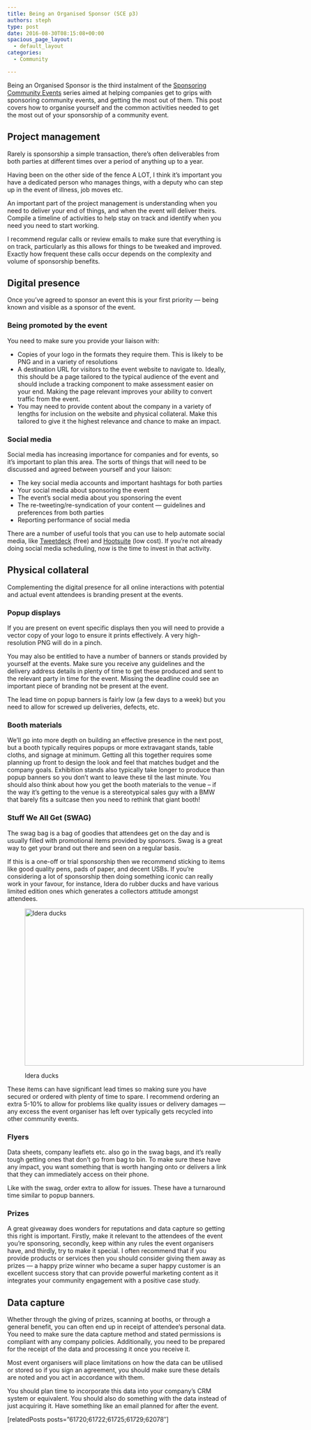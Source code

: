 ```yaml
---
title: Being an Organised Sponsor (SCE p3)
authors: steph
type: post
date: 2016-08-30T08:15:08+00:00
spacious_page_layout:
  - default_layout
categories:
  - Community

---
```

Being an Organised Sponsor is the third instalment of the [Sponsoring Community Events][1] series aimed at helping companies get to grips with sponsoring community events, and getting the most out of them. This post covers how to organise yourself and the common activities needed to get the most out of your sponsorship of a community event.

## Project management

Rarely is sponsorship a simple transaction, there&#8217;s often deliverables from both parties at different times over a period of anything up to a year.

Having been on the other side of the fence A LOT, I think it&#8217;s important you have a dedicated person who manages things, with a deputy who can step up in the event of illness, job moves etc.

An important part of the project management is understanding when you need to deliver your end of things, and when the event will deliver theirs. Compile a timeline of activities to help stay on track and identify when you need you need to start working.

I recommend regular calls or review emails to make sure that everything is on track, particularly as this allows for things to be tweaked and improved. Exactly how frequent these calls occur depends on the complexity and volume of sponsorship benefits.

## Digital presence

Once you&#8217;ve agreed to sponsor an event this is your first priority &#8212; being known and visible as a sponsor of the event.

### Being promoted by the event

You need to make sure you provide your liaison with:

  * Copies of your logo in the formats they require them. This is likely to be PNG and in a variety of resolutions
  * A destination URL for visitors to the event website to navigate to. Ideally, this should be a page tailored to the typical audience of the event and should include a tracking component to make assessment easier on your end. Making the page relevant improves your ability to convert traffic from the event.
  * You may need to provide content about the company in a variety of lengths for inclusion on the website and physical collateral. Make this tailored to give it the highest relevance and chance to make an impact.

### Social media

Social media has increasing importance for companies and for events, so it&#8217;s important to plan this area. The sorts of things that will need to be discussed and agreed between yourself and your liaison:

  * The key social media accounts and important hashtags for both parties
  * Your social media about sponsoring the event
  * The event&#8217;s social media about you sponsoring the event
  * The re-tweeting/re-syndication of your content &#8212; guidelines and preferences from both parties
  * Reporting performance of social media

There are a number of useful tools that you can use to help automate social media, like [Tweetdeck][2] (free) and [Hootsuite][3] (low cost). If you&#8217;re not already doing social media scheduling, now is the time to invest in that activity.

## Physical collateral

Complementing the digital presence for all online interactions with potential and actual event attendees is branding present at the events.

### Popup displays

If you are present on event specific displays then you will need to provide a vector copy of your logo to ensure it prints effectively. A very high-resolution PNG will do in a pinch.

You may also be entitled to have a number of banners or stands provided by yourself at the events. Make sure you receive any guidelines and the delivery address details in plenty of time to get these produced and sent to the relevant party in time for the event. Missing the deadline could see an important piece of branding not be present at the event.

The lead time on popup banners is fairly low (a few days to a week) but you need to allow for screwed up deliveries, defects, etc.

### Booth materials

We&#8217;ll go into more depth on building an effective presence in the next post, but a booth typically requires popups or more extravagant stands, table cloths, and signage at minimum. Getting all this together requires some planning up front to design the look and feel that matches budget and the company goals. Exhibition stands also typically take longer to produce than popup banners so you don&#8217;t want to leave these til the last minute. You should also think about how you get the booth materials to the venue &#8211; if the way it&#8217;s getting to the venue is a stereotypical sales guy with a BMW that barely fits a suitcase then you need to rethink that giant booth!

### Stuff We All Get (SWAG)

The swag bag is a bag of goodies that attendees get on the day and is usually filled with promotional items provided by sponsors. Swag is a great way to get your brand out there and seen on a regular basis.

If this is a one-off or trial sponsorship then we recommend sticking to items like good quality pens, pads of paper, and decent USBs. If you&#8217;re considering a lot of sponsorship then doing something iconic can really work in your favour, for instance, Idera do rubber ducks and have various limited edition ones which generates a collectors attitude amongst attendees.<figure style="width: 640px" class="wp-caption aligncenter">

<img class="" src="https://writelatex.s3.amazonaws.com/filepicker/LMthTRyS9uk3i1mnyxIg_8446768479_03ebc1caf2_z.jpg" alt="Idera ducks" width="640" height="360" /><figcaption class="wp-caption-text">Idera ducks</figcaption></figure> 

These items can have significant lead times so making sure you have secured or ordered with plenty of time to spare. I recommend ordering an extra 5-10% to allow for problems like quality issues or delivery damages &#8212; any excess the event organiser has left over typically gets recycled into other community events.

### Flyers

Data sheets, company leaflets etc. also go in the swag bags, and it&#8217;s really tough getting ones that don&#8217;t go from bag to bin. To make sure these have any impact, you want something that is worth hanging onto or delivers a link that they can immediately access on their phone.

Like with the swag, order extra to allow for issues. These have a turnaround time similar to popup banners.

### Prizes

A great giveaway does wonders for reputations and data capture so getting this right is important. Firstly, make it relevant to the attendees of the event you&#8217;re sponsoring, secondly, keep within any rules the event organisers have, and thirdly, try to make it special. I often recommend that if you provide products or services then you should consider giving them away as prizes &#8212; a happy prize winner who became a super happy customer is an excellent success story that can provide powerful marketing content as it integrates your community engagement with a positive case study.

## Data capture

Whether through the giving of prizes, scanning at booths, or through a general benefit, you can often end up in receipt of attendee&#8217;s personal data. You need to make sure the data capture method and stated permissions is compliant with any company policies. Additionally, you need to be prepared for the receipt of the data and processing it once you receive it.

Most event organisers will place limitations on how the data can be utilised or stored so if you sign an agreement, you should make sure these details are noted and you act in accordance with them.

You should plan time to incorporate this data into your company&#8217;s CRM system or equivalent. You should also do something with the data instead of just acquiring it. Have something like an email planned for after the event.

[relatedPosts posts=&#8221;61720;61722;61725;61729;62078&#8243;]

 [1]: https://itsalocke.com/sponsoring-community-events/
 [2]: http://tweetdeck.com
 [3]: https://hootsuite.com/